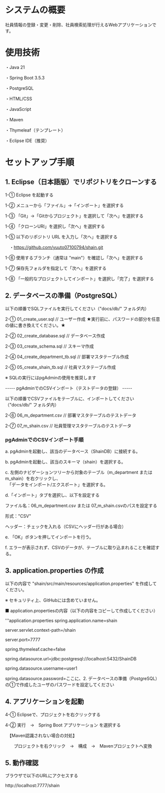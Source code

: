 # システムの概要

社員情報の登録・変更・削除、社員検索処理が行えるWebアプリケーションです。


# 使用技術

・Java 21

・Spring Boot 3.5.3

・PostgreSQL

・HTML/CSS

・JavaScript

・Maven

・Thymeleaf（テンプレート）

・Eclipse IDE（推奨）

# セットアップ手順

## 1. Eclipse（日本語版）でリポジトリをクローンする

1-① Eclipse を起動する

1-② メニューから「ファイル」→「インポート」を選択する 

1-③ 「Git」→「Gitからプロジェクト」を選択して「次へ」を選択する  

1-④ 「クローンURI」を選択し「次へ」を選択する

1-⑤ 以下のリポジトリ URL を入力し「次へ」を選択する

　・https://github.com/yuuto07100794/shain.git

1-⑥ 使用するブランチ（通常は "main"）を確認し「次へ」を選択する 

1-⑦ 保存先フォルダを指定して「次へ」を選択する  

1-⑧ 「一般的なプロジェクトしてインポート」を選択し「完了」を選択する


## 2. データベースの準備（PostgreSQL）

以下の順番でSQLファイルを実行してください（"docs/db/" フォルダ内）

2-① 01_create_user.sql  // ユーザー作成  ★実行前に、パスワードの部分を任意の値に書き換えてください。★

2-② 02_create_database.sql  // データベース作成  

2-③ 03_create_schema.sql  // スキーマ作成  

2-④ 04_create_department_tb.sql  // 部署マスタテーブル作成 

2-⑤ 05_create_shain_tb.sql  // 社員マスタテーブル作成

※ SQLの実行にはpgAdminの使用を推奨します


----- pgAdminでのCSVインポート（テストデータの登録） -----

以下の順番でCSVファイルをテーブルに、インポートしてください（"docs/db/" フォルダ内）

2-⑥ 06_m_department.csv  // 部署マスタテーブルのテストデータ

2-⑦ 07_m_shain.csv  // 社員管理マスタテーブルのテストデータ

### pgAdminでのCSVインポート手順

a. pgAdminを起動し、該当のデータベース（ShainDB）に接続する。

b. pgAdminを起動し、該当のスキーマ（shain）を選択する。

c. 左側のナビゲーションツリーから対象のテーブル（m_department または m_shain）を右クリックし、  
　「データをインポート/エクスポート」を選択する。

d.「インポート」タブを選択し、以下を設定する

ファイル名：06_m_department.csv または 07_m_shain.csvのパスを設定する 

形式："CSV"  

ヘッダー：チェックを入れる（CSVにヘッダー行がある場合）  

e. 「OK」ボタンを押してインポートを行う。

f. エラーが表示されず、CSVのデータが、テーブルに取り込まれることを確認する。


## 3. application.properties の作成

以下の内容で "shain/src/main/resources/application.properties" を作成してください。  

※ セキュリティ上、GitHubには含めていません。

■ application.propertiesの内容（以下の内容をコピーして作成してください）

'''application.properties
spring.application.name=shain

server.servlet.context-path=/shain

server.port=7777

spring.thymeleaf.cache=false

spring.datasource.url=jdbc:postgresql://localhost:5432/ShainDB

spring.datasource.username=user1

spring.datasource.password=ここに、2. データベースの準備（PostgreSQL）の①で作成したユーザのパスワードを設定してください


## 4. アプリケーションを起動

4-① Eclipseで、プロジェクトを右クリックする

4-② 実行　→　Spring Boot アプリケーション を選択する

　【Maven認識されない場合の対処】

　　プロジェクトを右クリック　→　構成　→　Mavenプロジェクトへ変換


## 5. 動作確認

ブラウザで以下のURLにアクセスする

http://localhost:7777/shain

